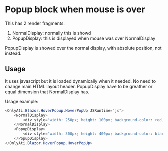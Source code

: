 # Popup block when mouse is over

This has 2 render fragments:
1. NormalDisplay: normally this is showd
2. PopupDisplay: this is displayed when mouse was over NormalDisplay

PopupDisplay is showed over the normal display, with absolute position, not instead.

## Usage
It uses javascript but it is loaded dynamically when it needed. No need to change main HTML layout header. PopupDisplay have to be greather or equal dimension that NormalDisplay has.

Usage example:
```csharp
<OnlyAti.Blazor.HoverPopup.HoverPopUp JSRuntime="js">
    <NormalDisplay>
        <div style="width: 250px; height: 100px; background-color: red;"></div>
    </NormalDisplay>
    <PopupDisplay>
        <div style="width: 300px; height: 400px; background-color: black; opacity: 0.7;"></div>
    </PopupDisplay>
</OnlyAti.Blazor.HoverPopup.HoverPopUp>
```

